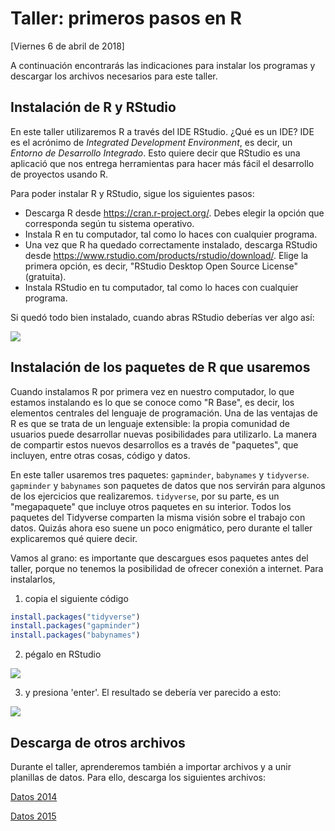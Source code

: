 # Taller: primeros pasos en R
[Viernes 6 de abril de 2018]

A continuación encontrarás las indicaciones para instalar los programas y descargar los archivos necesarios para este taller.

## Instalación de R y RStudio

En este taller utilizaremos R a través del IDE RStudio. ¿Qué es un IDE? IDE es el acrónimo de *Integrated Development Environment*, es decir, un *Entorno de Desarrollo Integrado*. Esto quiere decir que RStudio es una aplicació que nos entrega herramientas para hacer más fácil el desarrollo de proyectos usando R.  

Para poder instalar R y RStudio, sigue los siguientes pasos:

- Descarga R desde https://cran.r-project.org/. Debes elegir la opción que corresponda según tu sistema operativo.
- Instala R en tu computador, tal como lo haces con cualquier programa. 
- Una vez que R ha quedado correctamente instalado, descarga RStudio desde https://www.rstudio.com/products/rstudio/download/. Elige la primera opción, es decir, "RStudio Desktop Open Source License" (gratuita). 
- Instala RStudio en tu computador, tal como lo haces con cualquier programa. 

Si quedó todo bien instalado, cuando abras RStudio deberías ver algo así:

![](https://github.com/rivaquiroga/RLadies-Santiago/blob/master/images/rstudio.png)

## Instalación de los paquetes de R que usaremos

Cuando instalamos R por primera vez en nuestro computador, lo que estamos instalando es lo que se conoce como "R Base", es decir, los elementos centrales del lenguaje de programación. Una de las ventajas de R es que se trata de un lenguaje extensible: la propia comunidad de usuarios puede desarrollar nuevas posibilidades para utilizarlo. La manera de compartir estos nuevos desarrollos es a través de "paquetes", que incluyen, entre otras cosas, código y datos.

En este taller usaremos tres paquetes: `gapminder`, `babynames` y `tidyverse`. `gapminder` y `babynames` son paquetes de datos que nos servirán para algunos de los ejercicios que realizaremos. `tidyverse`, por su parte, es un "megapaquete" que incluye otros paquetes en su interior. Todos los paquetes del Tidyverse comparten la misma visión sobre el trabajo con datos. Quizás ahora eso suene un poco enigmático, pero durante el taller explicaremos qué quiere decir. 

Vamos al grano: es importante que descargues esos paquetes antes del taller, porque no tenemos la posibilidad de ofrecer conexión a internet. Para instalarlos, 

1. copia el siguiente código

```r
install.packages("tidyverse")
install.packages("gapminder")
install.packages("babynames")
```

2. pégalo en RStudio

![](https://github.com/rivaquiroga/RLadies-Santiago/blob/master/images/install_packages.png)

3. y presiona 'enter'. El resultado se debería ver parecido a esto:

![](https://github.com/rivaquiroga/RLadies-Santiago/blob/master/images/instalados.png)

## Descarga de otros archivos

Durante el taller, aprenderemos también a importar archivos y a unir planillas de datos. Para ello, descarga los siguientes archivos:

[Datos 2014](https://goo.gl/pNWbhd)

[Datos 2015](https://goo.gl/i5K8K9)

